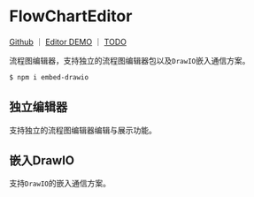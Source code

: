 # FlowChartEditor

 [Github](https://github.com/WindrunnerMax/FlowChartEditor) ｜ [Editor DEMO](https://windrunnermax.github.io/FlowChartEditor/) ｜ [TODO](./TODO.md)

流程图编辑器，支持独立的流程图编辑器包以及`DrawIO`嵌入通信方案。

```bash
$ npm i embed-drawio
```

## 独立编辑器
支持独立的流程图编辑器编辑与展示功能。

## 嵌入DrawIO
支持`DrawIO`的嵌入通信方案。
